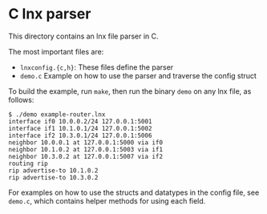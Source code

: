 # C lnx parser

This directory contains an lnx file parser in C.  

The most important files are:
 - `lnxconfig.{c,h}`:  These files define the parser
 - `demo.c` Example on how to use the parser and traverse the config
   struct
   
To build the example, run `make`, then run the binary `demo` on any
lnx file, as follows:

```
$ ./demo example-router.lnx
interface if0 10.0.0.2/24 127.0.0.1:5001
interface if1 10.1.0.1/24 127.0.0.1:5002
interface if2 10.3.0.1/24 127.0.0.1:5006
neighbor 10.0.0.1 at 127.0.0.1:5000 via if0
neighbor 10.1.0.2 at 127.0.0.1:5003 via if1
neighbor 10.3.0.2 at 127.0.0.1:5007 via if2
routing rip
rip advertise-to 10.1.0.2
rip advertise-to 10.3.0.2
```

For examples on how to use the structs and datatypes in the config file, see
`demo.c`, which contains helper methods for using each field.
